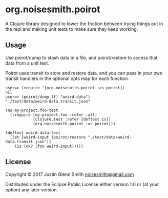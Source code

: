 # org.noisesmith.poirot

A Clojure library designed to lower the friction between trying things
out in the repl and making unit tests to make sure they keep working.

## Usage

Use poirot/dump to stash data in a file, and poirot/restore to access that data
from a unit test.


Poirot uses transit to store and restore data, and you can pass in your own
transit handlers in the optional opts map for each function.

```
user=> (require '[org.noisesmith.poirot :as poirot])
nil
user=> (poirot/dump (f) "weird-data")
"./test/data/weird-data.transit.json"
```

```
(ns my-project.foo-test
  (:require [my-project.foo :refer :all]
            [clojure.test :refer [deftest is]]
            [org.noisesmith.poirot :as poirot]))

(deftest weird-data-test
  (let [weird-input (poirot/restore "./test/data/weird-data.transit.json")]
    (is (ok? (foo weird-input)))))
```

## License

Copyright © 2017 Justin Glenn Smith noisesmith@gmail.com

Distributed under the Eclipse Public License either version 1.0 or (at
your option) any later version.
